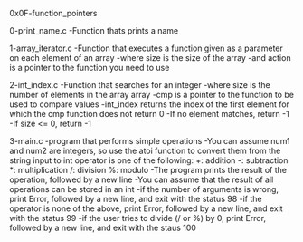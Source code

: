0x0F-function_pointers

0-print_name.c -Function thats prints a name

1-array_iterator.c -Function that executes a function given as a parameter on each element of an array -where size is the size of the array -and action is a pointer to the function you need to use

2-int_index.c -Function that searches for an integer -where size is the number of elements in the array array -cmp is a pointer to the function to be used to compare values -int_index returns the index of the first element for which the cmp function does not return 0 -If no element matches, return -1 -If size <= 0, return -1

3-main.c -program that performs simple operations -You can assume num1 and num2 are integers, so use the atoi function to convert them from the string input to int operator is one of the following: +: addition -: subtraction *: multiplication /: division %: modulo -The program prints the result of the operation, followed by a new line -You can assume that the result of all operations can be stored in an int -if the number of arguments is wrong, print Error, followed by a new line, and exit with the status 98 -if the operator is none of the above, print Error, followed by a new line, and exit with the status 99 -if the user tries to divide (/ or %) by 0, print Error, followed by a new line, and exit with the staus 100
